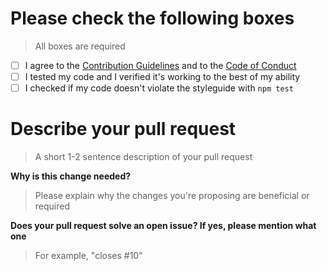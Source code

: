 # Please check the following boxes
> All boxes are required

- [ ] I agree to the [Contribution Guidelines](https://github.com/Dougley/MBv2/blob/master/.github/CONTRIBUTING.md) and to the [Code of Conduct](https://github.com/Dougley/MBv2/blob/master/.github/CODE_OF_CONDUCT.md)
- [ ] I tested my code and I verified it's working to the best of my ability
- [ ] I checked if my code doesn't violate the styleguide with `npm test`

# Describe your pull request

> A short 1-2 sentence description of your pull request

**Why is this change needed?**

> Please explain why the changes you're proposing are beneficial or required

**Does your pull request solve an open issue? If yes, please mention what one**

> For example, "closes #10"
